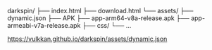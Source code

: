 darkspin/
├── index.html
├── download.html
└── assets/
    ├── dynamic.json
    ├── APK
        ├── app-arm64-v8a-release.apk
        ├── app-armeabi-v7a-release.apk
    ├── css/
    └── ...
    
https://vulkkan.github.io/darkspin/assets/dynamic.json

